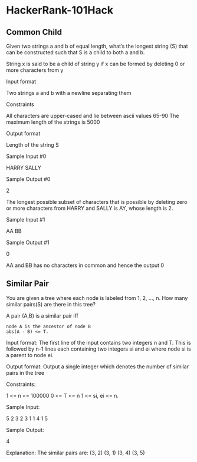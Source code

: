 HackerRank-101Hack
==================

Common Child
------------

Given two strings a and b of equal length, what’s the longest string (S) that can be constructed such that S is a child to both a and b.

String x is said to be a child of string y if x can be formed by deleting 0 or more characters from y

Input format

Two strings a and b with a newline separating them

Constraints

All characters are upper-cased and lie between ascii values 65-90 The maximum length of the strings is 5000

Output format

Length of the string S

Sample Input #0

HARRY
SALLY

Sample Output #0

2

The longest possible subset of characters that is possible by deleting zero or more characters from HARRY and SALLY is AY, whose length is 2.

Sample Input #1

AA
BB

Sample Output #1

0

AA and BB has no characters in common and hence the output 0

Similar Pair
------------

You are given a tree where each node is labeled from 1, 2, …, n. How many similar pairs(S) are there in this tree?

A pair (A,B) is a similar pair iff

    node A is the ancestor of node B
    abs(A - B) <= T.

Input format:
The first line of the input contains two integers n and T. This is followed by n-1 lines each containing two integers si and ei where node si is a parent to node ei.

Output format:
Output a single integer which denotes the number of similar pairs in the tree

Constraints:

1 <= n <= 100000
0 <= T <= n
1 <= si, ei <= n.

Sample Input:

5 2
3 2
3 1
1 4
1 5

Sample Output:

4

Explanation:
The similar pairs are: (3, 2) (3, 1) (3, 4) (3, 5)
